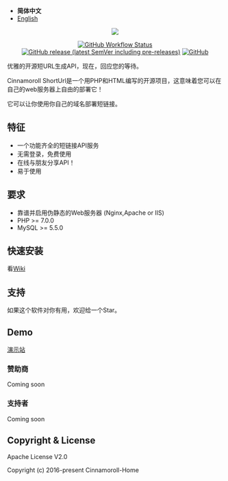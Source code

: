 - **简体中文**
- [English](./README.md)

<p align="center"><img src="https://s1.ax1x.com/2022/03/13/bqYRTe.jpg"></p>

<p align="center">
<a href="https://github.com/Cinnamoroll-Home/ShortUrl-PHP/actions/"><img alt="GitHub Workflow Status" src="https://img.shields.io/github/workflow/status/Cinnamoroll-Home/ShortUrl-PHP/CI?style=flat-square"></a>
<a href="https://github.com/Cinnamoroll-Home/ShortUrl-PHP/releases"><img alt="GitHub release (latest SemVer including pre-releases)" src="https://img.shields.io/github/v/release/Cinnamoroll-Home/ShortUrl-PHP?include_prereleases&style=flat-square"></a>
<a href="https://github.com/Cinnamoroll-Home/ShortUrl-PHP/blob/master/LICENSE"><img alt="GitHub" src="https://img.shields.io/github/license/Cinnamoroll-Home/ShortUrl-PHP?style=flat-square"></a>
</p>

优雅的开源短URL生成API，现在，回应您的等待。

Cinnamoroll ShortUrl是一个用PHP和HTML编写的开源项目，这意味着您可以在自己的web服务器上自由的部署它！

它可以让你使用你自己的域名部署短链接。

## 特征

- 一个功能齐全的短链接API服务
- 无需登录，免费使用
- 在线与朋友分享API！
- 易于使用

## 要求

- 靠谱并启用伪静态的Web服务器 (Nginx,Apache or IIS)
- PHP >= 7.0.0
- MySQL >= 5.5.0

## 快速安装

看<a href="https://github.com/Cinnamoroll-Home/ShortUrl-PHP/wiki">Wiki</a>

## 支持

如果这个软件对你有用，欢迎给一个Star。

## Demo

<a href="https://sn-m.xyz">演示站</a>

### 赞助商

Coming soon

### 支持者

Coming soon

## Copyright & License

Apache License V2.0

Copyright (c) 2016-present Cinnamoroll-Home
